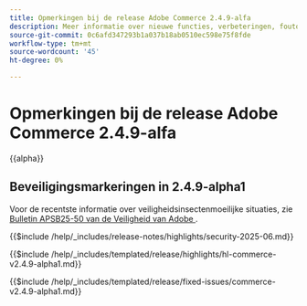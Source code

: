 ```yaml
---
title: Opmerkingen bij de release Adobe Commerce 2.4.9-alfa
description: Meer informatie over nieuwe functies, verbeteringen, foutoplossingen en bekende problemen vindt u in de 2.4.9-alpha Adobe Commerce-release.
source-git-commit: 0c6afd347293b1a037b18ab0510ec598e75f8fde
workflow-type: tm+mt
source-wordcount: '45'
ht-degree: 0%

---
```



# Opmerkingen bij de release Adobe Commerce 2.4.9-alfa

{{alpha}}

## Beveiligingsmarkeringen in 2.4.9-alpha1

Voor de recentste informatie over veiligheidsinsectenmoeilijke situaties, zie [ Bulletin APSB25-50 van de Veiligheid van Adobe ](https://helpx.adobe.com/nl/security/products/magento/apsb25-50.html).

{{$include /help/_includes/release-notes/highlights/security-2025-06.md}}

<!-- Highlights in v2.4.9-alpha1 -->

{{$include /help/_includes/templated/release/highlights/hl-commerce-v2.4.9-alpha1.md}}

<!-- Fixed issues in v2.4.9-alpha1 -->

{{$include /help/_includes/templated/release/fixed-issues/commerce-v2.4.9-alpha1.md}}
